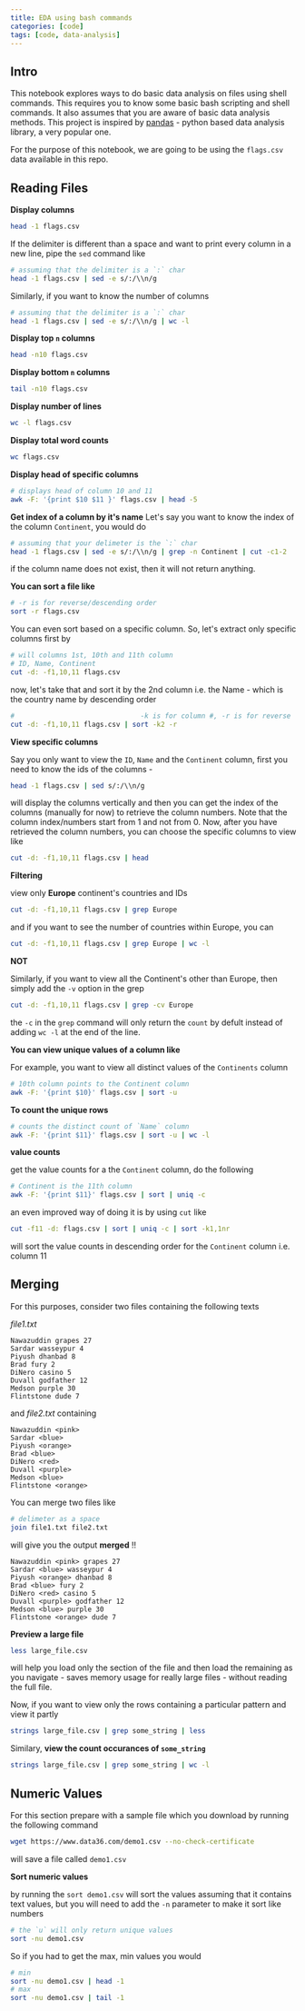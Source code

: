 ```yaml
---
title: EDA using bash commands
categories: [code]
tags: [code, data-analysis]
---
```


## Intro

This notebook explores ways to do basic data analysis on files using shell commands. This requires you to know some basic bash scripting and shell commands. It also assumes that you are aware of basic data analysis methods. This project is inspired by [pandas](https://pandas.pydata.org/) - python based data analysis library, a very popular one.

For the purpose of this notebook, we are going to be using the `flags.csv` data available in this repo.

## Reading Files

**Display columns**

```bash
head -1 flags.csv
```

If the delimiter is different than a space and want to print every column in a new line, pipe the `sed` command like

```bash
# assuming that the delimiter is a `:` char
head -1 flags.csv | sed -e s/:/\\n/g
```

Similarly, if you want to know the number of columns

```bash
# assuming that the delimiter is a `:` char
head -1 flags.csv | sed -e s/:/\\n/g | wc -l
```


**Display top `n` columns**

```bash
head -n10 flags.csv
```

**Display bottom `n` columns**

```bash
tail -n10 flags.csv
```

**Display number of lines**

```bash
wc -l flags.csv
```

**Display total word counts**

```bash
wc flags.csv
```

**Display head of specific columns**

```bash
# displays head of column 10 and 11
awk -F: '{print $10 $11 }' flags.csv | head -5
```

**Get index of a column by it's name**
Let's say you want to know the index of the column `Continent`, you would do

```bash
# assuming that your delimeter is the `:` char
head -1 flags.csv | sed -e s/:/\\n/g | grep -n Continent | cut -c1-2 
```

if the column name does not exist, then it will not return anything.

**You can sort a file like**

```bash
# -r is for reverse/descending order
sort -r flags.csv
```

You can even sort based on a specific column. So, let's extract only specific columns first by

```bash
# will columns 1st, 10th and 11th column
# ID, Name, Continent
cut -d: -f1,10,11 flags.csv
```

now, let's take that and sort it by the 2nd column i.e. the Name - which is the country name by descending order

```bash
#                               -k is for column #, -r is for reverse
cut -d: -f1,10,11 flags.csv | sort -k2 -r
```


**View specific columns**

Say you only want to view the `ID`, `Name` and the `Continent` column, first you need to know the ids of the columns - 

```bash
head -1 flags.csv | sed s/:/\\n/g
```

will display the columns vertically and then you can get the index of the columns (manually for now) to retrieve the column numbers. Note that the column index/numbers start from 1 and not from 0. Now, after you have retrieved the column numbers, you can choose the specific columns to view like

```bash
cut -d: -f1,10,11 flags.csv | head
```

**Filtering**

view only **Europe** continent's countries and IDs

```bash
cut -d: -f1,10,11 flags.csv | grep Europe
```

and if you want to see the number of countries within Europe, you can

```bash
cut -d: -f1,10,11 flags.csv | grep Europe | wc -l
```

**NOT** 

Similarly, if you want to view all the Continent's other than Europe, then simply add the `-v` option in the grep

```bash
cut -d: -f1,10,11 flags.csv | grep -cv Europe
```

the `-c` in the `grep` command will only return the `count` by defult instead of adding `wc -l` at the end of the line.

**You can view unique values of a column like**

For example, you want to view all distinct values of the `Continents` column

```bash
# 10th column points to the Continent column
awk -F: '{print $10}' flags.csv | sort -u
```

**To count the unique rows**

```bash
# counts the distinct count of `Name` column
awk -F: '{print $11}' flags.csv | sort -u | wc -l
```

**value counts**

get the value counts for a the `Continent` column, do the following

```bash
# Continent is the 11th column
awk -F: '{print $11}' flags.csv | sort | uniq -c
```

an even improved way of doing it is by using `cut` like

```bash
cut -f11 -d: flags.csv | sort | uniq -c | sort -k1,1nr
```

will sort the value counts in descending order for the `Continent` column i.e. column 11


## Merging

For this purposes, consider two files containing the following texts

*file1.txt*

```
Nawazuddin grapes 27
Sardar wasseypur 4
Piyush dhanbad 8
Brad fury 2
DiNero casino 5
Duvall godfather 12
Medson purple 30
Flintstone dude 7
```

and *file2.txt* containing

```
Nawazuddin <pink>
Sardar <blue>
Piyush <orange>
Brad <blue>
DiNero <red>
Duvall <purple>
Medson <blue>
Flintstone <orange>
```

You can merge two files like 

```bash
# delimeter as a space
join file1.txt file2.txt
```

will give you the output **merged** !! 

```
Nawazuddin <pink> grapes 27
Sardar <blue> wasseypur 4
Piyush <orange> dhanbad 8
Brad <blue> fury 2
DiNero <red> casino 5
Duvall <purple> godfather 12
Medson <blue> purple 30
Flintstone <orange> dude 7
```

**Preview a large file**

```bash
less large_file.csv
```

will help you load only the section of the file and then load the remaining as you navigate - saves memory usage for really large files - without reading the full file.

Now, if you want to view only the rows containing a particular pattern and view it partly

```bash
strings large_file.csv | grep some_string | less 
```

Similary,
**view the count occurances of `some_string`**

```bash
strings large_file.csv | grep some_string | wc -l
```


## Numeric Values

For this section prepare with a sample file which you download by running the following command

```bash
wget https://www.data36.com/demo1.csv --no-check-certificate
```

will save a file called `demo1.csv`

**Sort numeric values**

by running the `sort demo1.csv` will sort the values assuming that it contains text values, but you will need to add the `-n` parameter to make it sort like numbers

```bash
# the `u` will only return unique values
sort -nu demo1.csv
```

So if you had to get the max, min values you would

```bash
# min
sort -nu demo1.csv | head -1
# max
sort -nu demo1.csv | tail -1
```